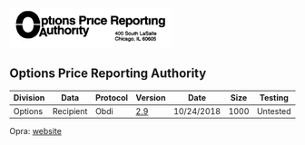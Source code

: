[![Opra](https://github.com/Open-Markets-Initiative/Directory/blob/master/Logos/Opra.png)](https://www.opraplan.com)


## Options Price Reporting Authority

|Division | Data | Protocol | Version | Date | Size | Testing | Specification|
|--- | --- | --- | --- | --- | --- | --- | ---|
|Options | Recipient | Obdi | [2.9][Opra.Options.Recipient.Obdi.v2.9.Structs] | 10/24/2018 | 1000 | Untested | [url][Opra.Options.Recipient.Obdi.v2.9.Url] - [pdf][Opra.Options.Recipient.Obdi.v2.9.Pdf]|


Opra: [website](https://www.opraplan.com "Go to Options Price Reporting Authority")


[Opra.Options.Recipient.Obdi.v2.9.Structs]: https://github.com/Open-Markets-Initiative/CSharp.Packed.Structs/blob/master/Opra/Opra.Options.Recipient.Obdi.v2.9.cs "Options Price Reporting Authority 2.9 C# Parsers Source File"
[Opra.Options.Recipient.Obdi.v2.9.Url]: https://www.opradata.com/specs/opra_output_binary_dr_spec.pdf "Specification url"
[Opra.Options.Recipient.Obdi.v2.9.Pdf]: https://github.com/Open-Markets-Initiative/Directory/blob/master/Specifications/Opra/Opra.Options.Recipient.Bdi.v2.7.pdf "Options Price Reporting Authority 2.9 Pdf"
